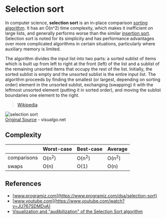 # Selection sort

In computer science, **selection sort** is an in-place comparison [sorting algorithm](https://en.wikipedia.org/wiki/Sorting_algorithm). It has an O(n^2) time complexity, which makes it inefficient on large lists, and generally performs worse than the similar [insertion sort](https://en.wikipedia.org/wiki/Insertion_sort). Selection sort is noted for its simplicity and has performance advantages over more complicated algorithms in certain situations, particularly where auxiliary memory is limited.

The algorithm divides the input list into two parts: a sorted sublist of items which is built up from left to right at the front (left) of the list and a sublist of the remaining unsorted items that occupy the rest of the list. Initially, the sorted sublist is empty and the unsorted sublist is the entire input list. The algorithm proceeds by finding the smallest (or largest, depending on sorting order) element in the unsorted sublist, exchanging (swapping) it with the leftmost unsorted element (putting it in sorted order), and moving the sublist boundaries one element to the right.

> [Wikipedia](https://en.wikipedia.org/wiki/Selection_sort)

![selection sort](https://s3-us-west-1.amazonaws.com/appacademy-open-assets/data_structures_algorithms/naive_sorting_algorithms/selection_sort/images/SelectionSort.gif)  
[Original Source](https://visualgo.net/en/sorting) - visualgo.net

## Complexity

|             | Worst-case       | Best-case        | Average          |
| ----------- | ---------------- | ---------------- | ---------------- |
| comparisons | O(n<sup>2</sup>) | O(n<sup>2</sup>) | O(n<sup>2</sup>) |
| swaps       | O(n)             | O(1)             | O(n)             |

## References

- [www.programiz.com](https://www.programiz.com/dsa/selection-sort)
- [www.youtube.com](https://www.youtube.com/watch?v=JU767SDMDvA)
- [Visualization and "audibilization" of the Selection Sort algorithm](https://www.youtube.com/watch?v=92BfuxHn2XE)
